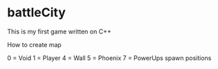 # battleCity
This is my first game written on C++

How to create map

0 = Void
1 = Player
4 = Wall
5 = Phoenix
7 = PowerUps spawn positions
